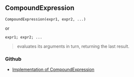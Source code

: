 ## CompoundExpression

```
CompoundExpression(expr1, expr2, ...)
```
or 
``` 
expr1; expr2; ...
``` 

> evaluates its arguments in turn, returning the last result.

### Github

* [Implementation of CompoundExpression](https://github.com/axkr/symja_android_library/blob/master/symja_android_library/matheclipse-core/src/main/java/org/matheclipse/core/builtin/Programming.java#L386) 
